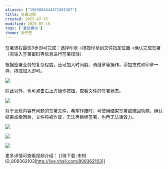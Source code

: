 ```yaml
---
aliases: ["1965884644472301507"]
title: 签署过程
created: 2025-07-15
modified: 2025-07-15
tags: ['基础模块']
theme: 电子签
---
```


签署流程最快3步即可完成：选择印章→拖拽印章到文件指定位置→确认完成签署（需输入签署密码等信息进行签署校验）

根据签署业务的复杂程度，还可加入时间戳、骑缝章等操作，添加方式和印章一样，拖拽加入即可。

![](e448d54cd39edbabe0617f9489366aa0.jpg)

除此以外，也可点击右上方操作按钮，查看文件的签署状态。

![](2628f30fa2eea52ecd4481f6813af492.jpg)

对于发现内容有问题的签署文件，希望作废时，可使用结束签署或撤回功能，确认结束或撤回后，文件将被作废，无法再继续签署，也再无法律效力。

![](9a2ee6a6644bbf80d659fc4ab9846a18.jpg)

![](f888b192d7ecd2c3b5904bab55f05a22.jpg)

![](37ff880f6f2cd65344b02b59c9adfa42.jpg)

更多详情可查看视频介绍： [[待下载-未知ID_809362103|http://live.vhall.com/809362103]]